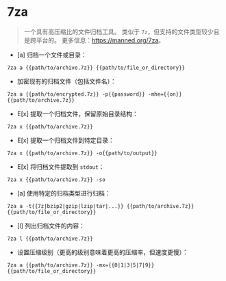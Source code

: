 # 7za

> 一个具有高压缩比的文件归档工具。
> 类似于 `7z`，但支持的文件类型较少且是跨平台的。
> 更多信息：<https://manned.org/7za>。

- [a] 归档一个文件或目录：

`7za a {{path/to/archive.7z}} {{path/to/file_or_directory}}`

- 加密现有的归档文件（包括文件名）：

`7za a {{path/to/encrypted.7z}} -p{{password}} -mhe={{on}} {{path/to/archive.7z}}`

- E[x] 提取一个归档文件，保留原始目录结构：

`7za x {{path/to/archive.7z}}`

- E[x] 提取一个归档文件到特定目录：

`7za x {{path/to/archive.7z}} -o{{path/to/output}}`

- E[x] 将归档文件提取到 `stdout`：

`7za x {{path/to/archive.7z}} -so`

- [a] 使用特定的归档类型进行归档：

`7za a -t{{7z|bzip2|gzip|lzip|tar|...}} {{path/to/archive.7z}} {{path/to/file_or_directory}}`

- [l] 列出归档文件的内容：

`7za l {{path/to/archive.7z}}`

- 设置压缩级别（更高的级别意味着更高的压缩率，但速度更慢）：

`7za a {{path/to/archive.7z}} -mx={{0|1|3|5|7|9}} {{path/to/file_or_directory}}`